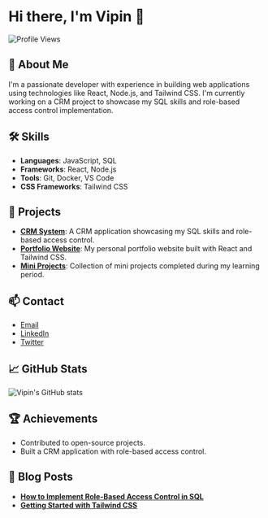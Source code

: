 # Hi there, I'm Vipin 👋

![Profile Views](https://komarev.com/ghpvc/?username=yourusername&color=brightgreen)

## 🚀 About Me
I'm a passionate developer with experience in building web applications using technologies like React, Node.js, and Tailwind CSS. I'm currently working on a CRM project to showcase my SQL skills and role-based access control implementation.

## 🛠 Skills
- **Languages**: JavaScript, SQL
- **Frameworks**: React, Node.js
- **Tools**: Git, Docker, VS Code
- **CSS Frameworks**: Tailwind CSS

## 🌟 Projects
- [**CRM System**](link-to-repo): A CRM application showcasing my SQL skills and role-based access control.
- [**Portfolio Website**](link-to-repo): My personal portfolio website built with React and Tailwind CSS.
- [**Mini Projects**](link-to-repo): Collection of mini projects completed during my learning period.

## 📫 Contact
- [Email](mailto:youremail@example.com)
- [LinkedIn](https://www.linkedin.com/in/your-profile)
- [Twitter](https://twitter.com/yourprofile)

## 📈 GitHub Stats
![Vipin's GitHub stats](https://github-readme-stats.vercel.app/api?username=yourusername&show_icons=true&theme=radical)

## 🏆 Achievements
- Contributed to open-source projects.
- Built a CRM application with role-based access control.

## 📜 Blog Posts
- [**How to Implement Role-Based Access Control in SQL**](link-to-blog-post)
- [**Getting Started with Tailwind CSS**](link-to-blog-post)
